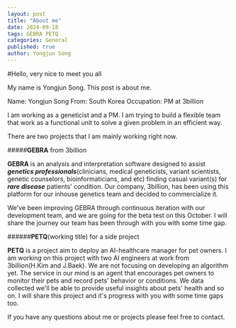 ```yaml
---
layout: post
title: "About me"
date: 2024-09-18
tags: GEBRA PETQ
categories: General
published: true
author: Yongjun Song
---
```


#Hello, very nice to meet you all

My name is Yongjun Song. This post is about me.

Name: Yongjun Song
From: South Korea
Occupation: PM at 3billion

I am working as a geneticist and a PM. I am trying to build a flexible team that work as a functional unit to solve a given problem in an efficient way.

There are two projects that I am mainly working right now.

#####**GEBRA** from 3billion

**GEBRA** is an analysis and interpretation software designed to assist ***genetics professionals***(clinicians, medical geneticists, variant scientists, genetic counselors, bioinformaticians, and etc) finding casual variant(s) for ***rare disease*** patients' condition. Our company, 3billion, has been using this platform for our inhouse genetics team and decided to commercialize it. 

We've been improving GEBRA through continuous iteration with our development team, and we are going for the beta test on this October. I will share the journey our team has been through with you with some time gap.

######**PETQ**(working title) for a side project

**PETQ** is a project aim to deploy an AI-healthcare manager for pet owners. I am working on this project with two AI engineers at work from 3billion(H.Kim and J.Baek). We are not focusing on developing an algorithm yet. The service in our mind is an agent that encourages pet owners to monitor their pets and record pets' behavior or conditions. We data collected we'll be able to provide useful insights about pets' health and so on. I will share this project and it's progress with you with some time gaps too.

If you have any questions about me or projects please feel free to contact.


